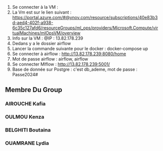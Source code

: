 1. Se connecter à la VM :
2. La Vm est sur le lien suivant : https://portal.azure.com/#@ynov.com/resource/subscriptions/40e83b3d-aed4-402f-a938-6c35c127afd6/resourceGroups/ml_ops/providers/Microsoft.Compute/virtualMachines/mlOpsVM/overview
3. Info sur la VM : @IP : 13.82.178.239
4. Dedans y a le dossier airflow
5. Lancer la commande suivante pour le docker : docker-compose up
6. Se connecter à airflow : http://13.82.178.239:8080/home
7. Mot de passe airflow : airflow, airflow
8. Se connecter Mlflow : http://13.82.178.239:5001/
9. Base de donnée sur Postgre : c'est db_ademe, mot de passe : Passe2024#


## Membre Du Group 
### AIROUCHE Kafia 
### OULMOU Kenza
### BELGHITI Boutaina
### OUAMRANE Lydia



